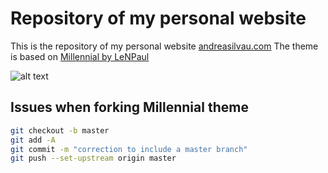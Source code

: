 # Repository of my personal website

This is the repository of my personal website [andreasilvau.com](https://andreasilvau.com)
The theme is based on [Millennial by LeNPaul](https://github.com/LeNPaul/Millennial)

![alt text](assets/img "Andrea Silva Urzua logo")

## Issues when forking Millennial theme
```bash
git checkout -b master
git add -A
git commit -m "correction to include a master branch"
git push --set-upstream origin master
```
